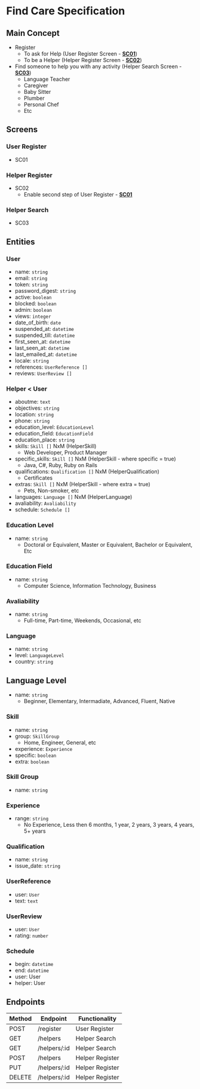 # Find Care Specification

## Main Concept

- Register
  - To ask for Help (User Register Screen - [**SC01**](#user-register))
  - To be a Helper (Helper Register Screen - [**SC02**](#helper-register))
- Find someone to help you with any activity (Helper Search Screen - [**SC03**](#helper-search))
  - Language Teacher
  - Caregiver
  - Baby Sitter
  - Plumber
  - Personal Chef
  - Etc

## Screens

### User Register

- SC01

### Helper Register

- SC02
  - Enable second step of User Register - [**SC01**](#user-register)

### Helper Search

- SC03

## Entities

### User

- name: ```string```
- email: ```string```
- token: ```string```
- password_digest: ```string```
- active: ```boolean```
- blocked: ```boolean```
- admin: ```boolean```
- views: ```integer```
- date_of_birth: ```date```
- suspended_at: ```datetime```
- suspended_till: ```datetime```
- first_seen_at: ```datetime```
- last_seen_at: ```datetime```
- last_emailed_at: ```datetime```
- locale: ```string```
- references: ```UserReference []```
- reviews: ```UserReview []```

### Helper < User

- aboutme: ```text```
- objectives: ```string```
- location: ```string```
- phone: ```string```
- education_level: ```EducationLevel```
- education_field: ```EducationField```
- education_place: ```string```
- skills: ```Skill []``` NxM (HelperSkill)
  - Web Developer, Product Manager
- specific_skills: ```Skill []``` NxM (HelperSkill - where specific = true)
  - Java, C#, Ruby, Ruby on Rails
- qualifications: ```Qualification []``` NxM (HelperQualification)
  - Certificates
- extras: ```Skill []``` NxM (HelperSkill - where extra = true)
  - Pets, Non-smoker, etc
- languages: ```Language []``` NxM (HelperLanguage)
- avaliability: ```Avaliability```
- schedule: ```Schedule []```

### Education Level

- name: ```string```
  - Doctoral or Equivalent, Master or Equivalent, Bachelor or Equivalent, Etc

### Education Field

- name: ```string```
  - Computer Science, Information Technology, Business

### Avaliability

- name: ```string```
  - Full-time, Part-time, Weekends, Occasional, etc

### Language

- name: ```string```
- level: ```LanguageLevel```
- country: ```string```

## Language Level

- name: ```string```
  - Beginner, Elementary, Intermadiate, Advanced, Fluent, Native

### Skill

- name: ```string```
- group: ```SkillGroup```
  - Home, Engineer, General, etc
- experience: ```Experience```
- specific: ```boolean```
- extra: ```boolean```

### Skill Group

- name: ```string```

### Experience

- range: ```string```
  - No Experience, Less then 6 months, 1 year, 2 years, 3 years, 4 years, 5+ years

### Qualification

- name: ```string```
- issue_date: ```string```

### UserReference

- user: ```User```
- text: ```text```

### UserReview

- user: ```User```
- rating: ```number```

### Schedule

- begin: ```datetime```
- end: ```datetime```
- user: User
- helper: User

## Endpoints

| Method   | Endpoint         | Functionality     |
| -------- | ---------------- | ----------------- |
| POST     | /register        | User Register     |
| GET      | /helpers         | Helper Search     |
| GET      | /helpers/:id     | Helper Search     |
| POST     | /helpers         | Helper Register   |
| PUT      | /helpers/:id     | Helper Register   |
| DELETE   | /helpers/:id     | Helper Register   |